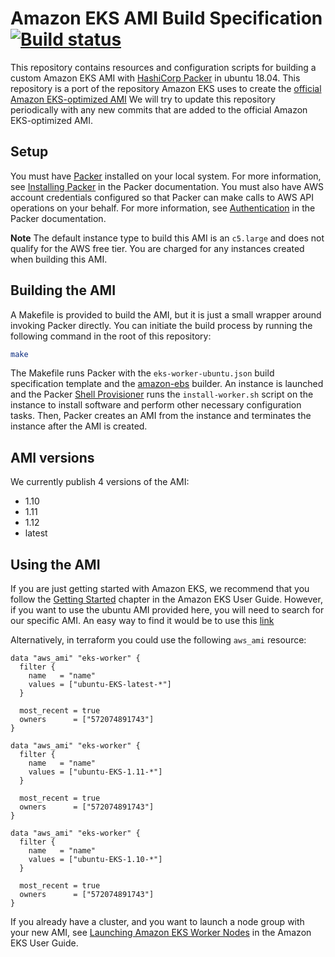 # Amazon EKS AMI Build Specification [![Build status](https://badge.buildkite.com/0dcc707973e4bc57d73d24d448d46905ca0c97d763f073cf56.svg)](https://buildkite.com/gusto/packer-ubuntu-eks-ami)

This repository contains resources and configuration scripts for building a
custom Amazon EKS AMI with [HashiCorp Packer](https://www.packer.io/) in ubuntu 18.04.
This repository is a port of the repository Amazon EKS uses to create the [official Amazon
EKS-optimized AMI](https://github.com/awslabs/amazon-eks-ami)
We will try to update this repository periodically with any new commits that are added
to the official Amazon EKS-optimized AMI.

## Setup

You must have [Packer](https://www.packer.io/) installed on your local system.
For more information, see [Installing Packer](https://www.packer.io/docs/install/index.html)
in the Packer documentation. You must also have AWS account credentials
configured so that Packer can make calls to AWS API operations on your behalf.
For more information, see [Authentication](https://www.packer.io/docs/builders/amazon.html#specifying-amazon-credentials)
in the Packer documentation.

**Note**
The default instance type to build this AMI is an `c5.large` and does not
qualify for the AWS free tier. You are charged for any instances created
when building this AMI.

## Building the AMI

A Makefile is provided to build the AMI, but it is just a small wrapper around
invoking Packer directly. You can initiate the build process by running the
following command in the root of this repository:

```bash
make
```

The Makefile runs Packer with the `eks-worker-ubuntu.json` build specification
template and the [amazon-ebs](https://www.packer.io/docs/builders/amazon-ebs.html)
builder. An instance is launched and the Packer [Shell
Provisioner](https://www.packer.io/docs/provisioners/shell.html) runs the
`install-worker.sh` script on the instance to install software and perform other
necessary configuration tasks.  Then, Packer creates an AMI from the instance
and terminates the instance after the AMI is created.

## AMI versions

We currently publish 4 versions of the AMI:
 - 1.10
 - 1.11
 - 1.12
 - latest

## Using the AMI

If you are just getting started with Amazon EKS, we recommend that you follow
the [Getting Started](https://docs.aws.amazon.com/eks/latest/userguide/getting-started.html)
chapter in the Amazon EKS User Guide. However, if you want to use the ubuntu AMI provided
here, you will need to search for our specific AMI. 
An easy way to find it would be to use this [link](https://us-west-2.console.aws.amazon.com/ec2/v2/home?region=us-west-2#Images:visibility=public-images;ownerAlias=572074891743;name=ubuntu-EKS-latest-*;sort=desc:name)

Alternatively, in terraform you could use the following `aws_ami` resource:

```
data "aws_ami" "eks-worker" {
  filter {
    name   = "name"
    values = ["ubuntu-EKS-latest-*"]
  }

  most_recent = true
  owners      = ["572074891743"]
}
```
```
data "aws_ami" "eks-worker" {
  filter {
    name   = "name"
    values = ["ubuntu-EKS-1.11-*"]
  }

  most_recent = true
  owners      = ["572074891743"]
}
```
```
data "aws_ami" "eks-worker" {
  filter {
    name   = "name"
    values = ["ubuntu-EKS-1.10-*"]
  }

  most_recent = true
  owners      = ["572074891743"]
}
```

If you already have a cluster, and you want to launch a node group with your
new AMI, see [Launching Amazon EKS Worker Nodes](https://docs.aws.amazon.com/eks/latest/userguide/launch-workers.html)
in the Amazon EKS User Guide.
